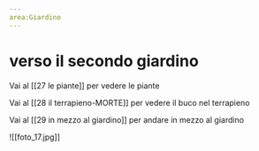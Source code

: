 ```yaml
---
area:Giardino
---
```

# verso il secondo giardino

Vai al [[27 le piante]] per vedere le piante

Vai al [[28 il terrapieno-MORTE]] per vedere il buco nel terrapieno 

Vai al [[29 in mezzo al giardino]] per andare in mezzo al giardino

![[foto_17.jpg]]